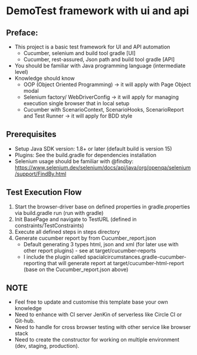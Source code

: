 # DemoTest framework with ui and api

## Preface:

+ This project is a basic test framework for UI and API automation 
  + Cucumber, selenium and build tool gradle [UI]
  + Cucumber, rest-assured, Json path and build tool gradle [API] 
+ You should be familiar with Java programming language (intermediate level)
+ Knowledge should know
    + OOP (Object Oriented Programming) -> it will apply with Page Object modal
    + Selenium factory/ WebDriverConfig -> it will apply for managing execution single browser that in local setup
    + Cucumber with ScenarioContext, ScenarioHooks, ScenarioReport and Test Runner -> it will apply for BDD style

## Prerequisites
+ Setup Java SDK version: 1.8+ or later (default build is version 15)
+ Plugins: See the build.gradle for dependencies installation
+ Selenium usage should be familiar with @findby: https://www.selenium.dev/selenium/docs/api/java/org/openqa/selenium/support/FindBy.html

## Test Execution Flow
1. Start the browser-driver base on defined properties in gradle.properties via build.gradle run (run with gradle)
2. Init BasePage and navigate to TestURL (defined in constraints/TestConstraints)
3. Execute all defined steps in steps directory
4. Generate cucumber report by from Cucumber_report.json
    + Default generating 3 types html, json and xml (for later use with other report plugins) - see at target/cucumber-reports
    + I include the plugin called spacialcircumstances.gradle-cucumber-reporting that will generate report at target/cucumber-html-report (base on the Cucumber_report.json above)

## NOTE
+ Feel free to update and customise this template base your own knowledge
+ Need to enhance with CI server JenKin of serverless like Circle CI or Git-hub.
+ Need to handle for cross browser testing with other service like browser stack
+ Need to create the constructor for working on multiple environment (dev, staging, production).
